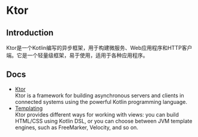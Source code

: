 # Ktor

## Introduction

Ktor是一个Kotlin编写的异步框架，用于构建微服务、Web应用程序和HTTP客户端。它是一个轻量级框架，易于使用，适用于各种应用程序。

## Docs

- [Ktor](https://ktor.io/)
  <br/>Ktor is a framework for building asynchronous servers and clients in connected systems using the powerful Kotlin
  programming language.
- [Templating](https://ktor.io/docs/templating.html)
  <br/>Ktor provides different ways for working with views: you can build HTML/CSS using Kotlin DSL, or you can choose
  between JVM template engines, such as FreeMarker, Velocity, and so on.